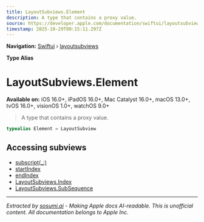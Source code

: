 ```yaml
---
title: LayoutSubviews.Element
description: A type that contains a proxy value.
source: https://developer.apple.com/documentation/swiftui/layoutsubviews/element
timestamp: 2025-10-29T00:15:11.297Z
---
```


**Navigation:** [Swiftui](/documentation/swiftui) › [layoutsubviews](/documentation/swiftui/layoutsubviews)

**Type Alias**

# LayoutSubviews.Element

**Available on:** iOS 16.0+, iPadOS 16.0+, Mac Catalyst 16.0+, macOS 13.0+, tvOS 16.0+, visionOS 1.0+, watchOS 9.0+

> A type that contains a proxy value.

```swift
typealias Element = LayoutSubview
```

## Accessing subviews

- [subscript(_:)](/documentation/swiftui/layoutsubviews/subscript(_:))
- [startIndex](/documentation/swiftui/layoutsubviews/startindex)
- [endIndex](/documentation/swiftui/layoutsubviews/endindex)
- [LayoutSubviews.Index](/documentation/swiftui/layoutsubviews/index)
- [LayoutSubviews.SubSequence](/documentation/swiftui/layoutsubviews/subsequence)

---

*Extracted by [sosumi.ai](https://sosumi.ai) - Making Apple docs AI-readable.*
*This is unofficial content. All documentation belongs to Apple Inc.*
